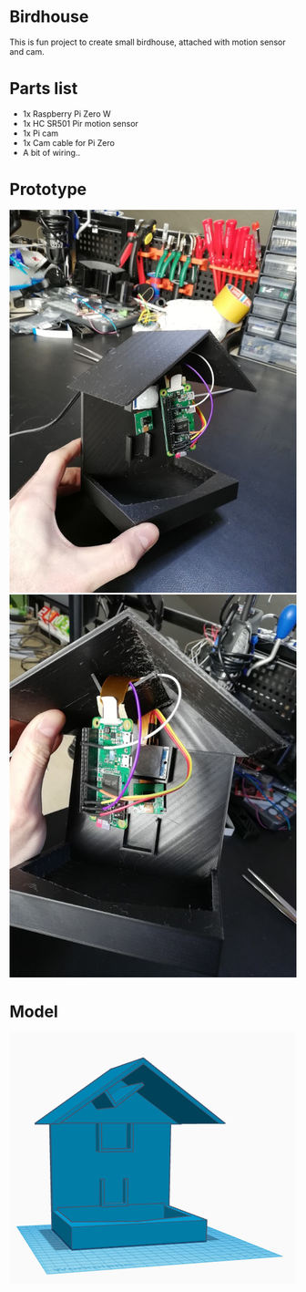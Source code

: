 # Birdhouse

This is fun project to create small birdhouse, attached with motion sensor and cam.

# Parts list

- 1x Raspberry Pi Zero W
- 1x HC SR501 Pir motion sensor
- 1x Pi cam
- 1x Cam cable for Pi Zero
- A bit of wiring..

# Prototype

![Prototype 1](pictures/prototype1.jpg?raw=true "Prototype 1")
![Prototype 2](pictures/prototype2.jpg?raw=true "Prototype 2")

# Model

![Model](pictures/3dmodel.png?raw=true "Model")
